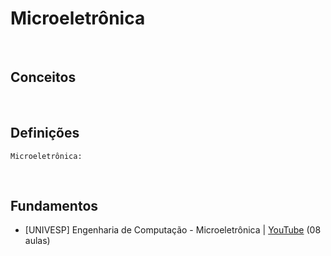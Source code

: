 # Microeletrônica

<br>

## Conceitos

<br>

## Definições

    Microeletrônica:

<br>

## Fundamentos

* [UNIVESP] Engenharia de Computação - Microeletrônica | [YouTube](https://www.youtube.com/playlist?list=PLxI8Can9yAHfCQTGPsvMaMw3nqxgqgcE4) (08 aulas)
